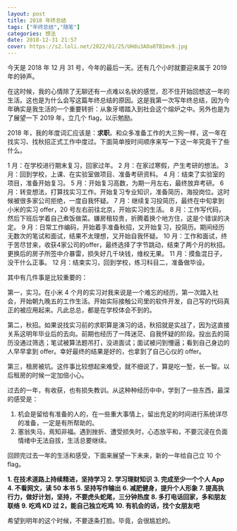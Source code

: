 ```yaml
---
layout: post
title: 2018 年终总结
tags: ["年终总结","随笔"]
categories: 想法
date: 2018-12-31 21:57
cover: https://s2.loli.net/2022/01/25/UHdu3AOa8TB1mv9.jpg
---
```


今天是 2018 年 12 月 31 号，今年的最后一天。还有几个小时就要迎来属于 2019 年的钟声。

在这时候，我的心情除了无聊还有一点难以名状的感觉，忍不住开始回想这一年的生活。这也是为什么会写这篇年终总结的原因。这是我第一次写年终总结，因为今年确实是我生活的一个重要转折：从象牙塔踏入到社会这个熔炉之中。另外也是为了展望一下 2019 年，立几个 flag，以示勉励。

2018  年，我的年度词汇应该是：**求职**。和众多准备工作的大三狗一样，这一年在找实习、找秋招正式工作中度过。下面简单按时间顺序来写一下这一年究竟干了些什么。

1 月：在学校进行期末复习，回家过年。
2 月：在家过寒假，产生考研的想法。
3 月：回到学校，上课、在实验室做项目、准备考研资料。
4 月：结束了实验室的项目，准备开始复习。
5 月：开始复习高数，为期一月左右，最终放弃考研。
6 月：转变想法，打算找实习工作。开始复习专业知识，准备简历，海投岗位。这时候被很多家公司拒绝，一度自我怀疑。
7 月：继续复习投简历，最终在中旬拿到小米的实习 offer，20 号左右前往北京，开始实习的生活。
8 月：工作写代码，然后下班后学着自己煮饭做菜。嫌房租较贵，折腾着换个地方住，这是个错误的决定。
9 月：日常工作编码，开始着手准备秋招，又开始复习，投简历。期间经历无数次的笔试和面试，结果不太理想，又开始自我怀疑。
10 月：工作和面试，终于苦尽甘来，收获4家公司的offer，最终选择了字节跳动，结束了两个月的秋招。更换后的房子所签中介暴雷，损失好几千块钱，维权无果。
11 月：摸鱼混日子，没干什么正事。
12 月：结束实习，回到学校，练习科目二，准备做毕设。

其中有几件事是比较重要的：

第一，实习。在小米 4 个月的实习对我来说是一个难忘的经历，第一次踏入社会，开始朝九晚五的工作生活。开始实际接触公司里的软件开发，自己写的代码真正的被应用起来。凡此总总，都是在学校体会不到的。

第二，秋招。如果说找实习前的求职算是演习的话，秋招就是实战了，因为这直接关系这明年毕业后的去向。前期也经历了一阵迷茫、自我怀疑的阶段。投出去的简历没通过筛选；笔试被算法题吊打，没进面试；面试被问到懵逼；看到自己身边的人早早拿到 offer。幸好最终的结果是好的，也拿到了自己心仪的 offer。

第三，租房被坑。这件事比较想起来难受，就不细说了，算是吃一堑，长一智。以后租房的时候一定加倍小心。

过去的一年，有收获，也有损失教训。从这种种经历中中，学到了一些东西，最深的感受是：

1. 机会是留给有准备的人的，在一些重大事情上，留出充足的时间进行系统详尽的准备，一定是有所帮助的。
2. 塞翁失马，焉知非福。遇到挫折、遭受损失时，心态放平和，不要沉浸在负面情绪中无法自拔，生活总要继续。

回顾完过去一年的生活和感受，下面来展望一下未来，新的一年给自己立 10 个 flag。

**1. 在技术道路上持续精进，坚持学习**
**2. 学习理财知识**
**3. 完成至少一个个人 App**
**4. 不看网文，读 50 本书**
**5. 坚持写作输出**
**6. 减肥健身，提升个人形象**
**7. 提高执行力，做好计划，坚持，不要虎头蛇尾，三分钟热度**
**8. 多打电话回家，多和朋友联络**
**9. 吃鸡 KD 过 2，能自己独立吃鸡**
**10. 有机会的话，找个女朋友吧**

希望到明年的这个时候，不要逐条打脸。毕竟，会很尴尬的。


